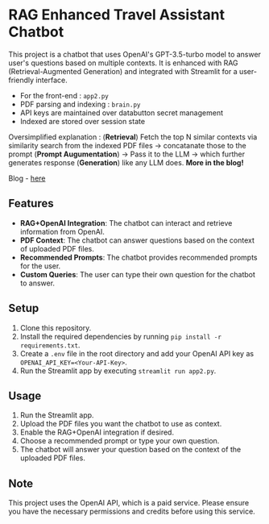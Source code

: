 # RAG Enhanced Travel Assistant Chatbot

This project is a chatbot that uses OpenAI's GPT-3.5-turbo model to answer user's questions based on multiple contexts. It is enhanced with RAG (Retrieval-Augmented Generation) and integrated with Streamlit for a user-friendly interface.

- For the front-end : `app2.py`
- PDF parsing and indexing : `brain.py`
- API keys are maintained over databutton secret management
- Indexed are stored over session state 

Oversimplified explanation : (**Retrieval**) Fetch the top N similar contexts via similarity search from the indexed PDF files -> concatanate those to the prompt (**Prompt Augumentation**) -> Pass it to the LLM -> which further generates response (**Generation**) like any LLM does. **More in the blog!**

Blog - [here](https://medium.com/@avra42/how-to-build-a-personalized-pdf-chat-bot-with-conversational-memory-965280c160f8)

## Features

- **RAG+OpenAI Integration**: The chatbot can interact and retrieve information from OpenAI.
- **PDF Context**: The chatbot can answer questions based on the context of uploaded PDF files.
- **Recommended Prompts**: The chatbot provides recommended prompts for the user.
- **Custom Queries**: The user can type their own question for the chatbot to answer.

## Setup

1. Clone this repository.
2. Install the required dependencies by running `pip install -r requirements.txt`.
3. Create a `.env` file in the root directory and add your OpenAI API key as `OPENAI_API_KEY=<Your-API-Key>`.
4. Run the Streamlit app by executing `streamlit run app2.py`.

## Usage

1. Run the Streamlit app.
2. Upload the PDF files you want the chatbot to use as context.
3. Enable the RAG+OpenAI integration if desired.
4. Choose a recommended prompt or type your own question.
5. The chatbot will answer your question based on the context of the uploaded PDF files.

## Note

This project uses the OpenAI API, which is a paid service. Please ensure you have the necessary permissions and credits before using this service.













